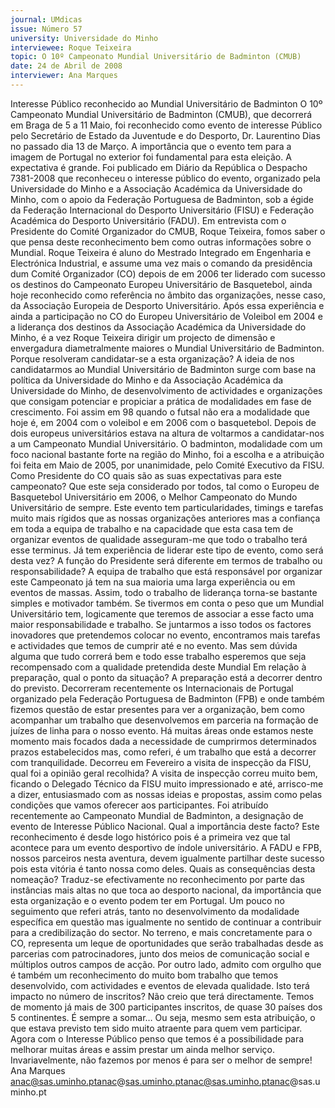 ```yaml
---
journal: UMdicas
issue: Número 57
university: Universidade do Minho
interviewee: Roque Teixeira
topic: O 10º Campeonato Mundial Universitário de Badminton (CMUB)
date: 24 de Abril de 2008
interviewer: Ana Marques
---
```


Interesse Público reconhecido ao
Mundial Universitário de Badminton
O 10º Campeonato Mundial Universitário de Badminton (CMUB), que decorrerá em Braga de 5 a 11 Maio, foi reconhecido como evento de interesse Público pelo Secretário
de Estado da Juventude e do Desporto, Dr. Laurentino Dias no passado dia 13 de Março. A importância que o evento tem para a imagem de Portugal no exterior foi
fundamental para esta eleição. A expectativa é grande.
Foi publicado em Diário da República o
Despacho 7381-2008 que reconheceu o
interesse público do evento, organizado
pela Universidade do Minho e a
Associação Académica da Universidade
do Minho, com o apoio da Federação
Portuguesa de Badminton, sob a égide da
Federação Internacional do Desporto
Universitário (FISU) e Federação
Académica do Desporto Universitário
(FADU).
Em entrevista com o Presidente do Comité
Organizador do CMUB, Roque Teixeira,
fomos saber o que pensa deste
reconhecimento bem como outras
informações sobre o Mundial.
Roque Teixeira é aluno do Mestrado
Integrado em Engenharia e Electrónica
Industrial, e assume uma vez mais o
comando da presidência dum Comité
Organizador (CO) depois de em 2006 ter
liderado com sucesso os destinos do
Campeonato Europeu Universitário de
Basquetebol, ainda hoje reconhecido
como referência no âmbito das
organizações, nesse caso, da Associação
Europeia de Desporto Universitário.
Após essa experiência e ainda a
participação no CO do Europeu
Universitário de Voleibol em 2004 e a
liderança dos destinos da Associação
Académica da Universidade do Minho, é a
vez Roque Teixeira dirigir um projecto de
dimensão e envergadura diametralmente
maiores o Mundial Universitário de
Badminton.
Porque resolveram candidatar-se a
esta organização?
A ideia de nos candidatarmos ao Mundial
Universitário de Badminton surge com
base na política da Universidade do Minho
e da Associação Académica da
Universidade do Minho, de
desenvolvimento de actividades e
organizações que consigam potenciar e
propiciar a prática de modalidades em
fase de crescimento.
Foi assim em 98 quando o futsal não era a
modalidade que hoje é, em 2004 com o
voleibol e em 2006 com o basquetebol.
Depois de dois europeus universitários
estava na altura de voltarmos a
candidatar-nos a um Campeonato
Mundial Universitário. O badminton,
modalidade com um foco nacional
bastante forte na região do Minho, foi a
escolha e a atribuição foi feita em Maio de
2005, por unanimidade, pelo Comité
Executivo da FISU.
Como Presidente do CO quais são as
suas expectativas para este
campeonato?
Que este seja considerado por todos, tal
como o Europeu de Basquetebol
Universitário em 2006, o Melhor
Campeonato do Mundo Universitário de
sempre.
Este evento tem particularidades, timings
e tarefas muito mais rígidos que as nossas
organizações anteriores mas a confiança
em toda a equipa de trabalho e na
capacidade que esta casa tem de
organizar eventos de qualidade
asseguram-me que todo o trabalho terá
esse terminus.
Já tem experiência de liderar este tipo
de evento, como será desta vez? A
função do Presidente será diferente em
termos de trabalho ou
responsabilidade?
A equipa de trabalho que está responsável
por organizar este Campeonato já tem na
sua maioria uma larga experiência ou em
eventos de massas. Assim, todo o trabalho
de liderança torna-se bastante simples e
motivador também.
Se tivermos em conta o peso que um
Mundial Universitário tem, logicamente
que teremos de associar a esse facto uma
maior responsabilidade e trabalho. Se
juntarmos a isso todos os factores
inovadores que pretendemos colocar no
evento, encontramos mais tarefas e
actividades que temos de cumprir até e no
evento. Mas sem dúvida alguma que tudo
correrá bem e todo esse trabalho
esperemos que seja recompensado com a
qualidade pretendida deste Mundial
Em relação à preparação, qual o ponto
da situação?
A preparação está a decorrer dentro do
previsto. Decorreram recentemente os
Internacionais de Portugal organizado
pela Federação Portuguesa de Badminton
(FPB) e onde também fizemos questão de
estar presentes para ver a organização,
bem como acompanhar um trabalho que
desenvolvemos em parceria na formação
de juízes de linha para o nosso evento. Há
muitas áreas onde estamos neste
momento mais focados dada a
necessidade de cumprirmos
determinados prazos estabelecidos mas,
como referi, é um trabalho que está a
decorrer com tranquilidade.
Decorreu em Fevereiro a visita de
inspecção da FISU, qual foi a opinião
geral recolhida?
A visita de inspecção correu muito bem,
ficando o Delegado Técnico da FISU muito
impressionado e até, arrisco-me a dizer,
entusiasmado com as nossas ideias e
propostas, assim como pelas condições
que vamos oferecer aos participantes.
Foi atribuído recentemente ao
Campeonato Mundial de Badminton, a
designação de evento de Interesse
Público Nacional. Qual a importância
deste facto?
Este reconhecimento é desde logo
histórico pois é a primeira vez que tal
acontece para um evento desportivo de
índole universitário. A FADU e FPB,
nossos parceiros nesta aventura, devem
igualmente partilhar deste sucesso pois
esta vitória é tanto nossa como deles.
Quais as consequências desta
nomeação?
Traduz-se efectivamente no
reconhecimento por parte das instâncias
mais altas no que toca ao desporto
nacional, da importância que esta
organização e o evento podem ter em
Portugal. Um pouco no seguimento que
referi atrás, tanto no desenvolvimento da
modalidade específica em questão mas
igualmente no sentido de continuar a
contribuir para a credibilização do sector.
No terreno, e mais concretamente para o
CO, representa um leque de
oportunidades que serão trabalhadas
desde as parcerias com patrocinadores,
junto dos meios de comunicação social e
múltiplos outros campos de acção.
Por outro lado, admito com orgulho que é
também um reconhecimento do muito
bom trabalho que temos desenvolvido,
com actividades e eventos de elevada
qualidade.
Isto terá impacto no número de
inscritos?
Não creio que terá directamente. Temos
de momento já mais de 300 participantes
inscritos, de quase 30 países dos 5
continentes. É sempre a somar… Ou seja,
mesmo sem esta atribuição, o que estava
previsto tem sido muito atraente para
quem vem participar. Agora com o
Interesse Público penso que temos é a
possibilidade para melhorar muitas áreas
e assim prestar um ainda melhor serviço.
Invariavelmente, não fazemos por menos
é para ser o melhor de sempre!
Ana Marques
anac@sas.uminho.ptanac@sas.uminho.ptanac@sas.uminho.ptanac@sas.uminho.pt